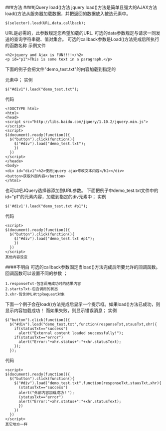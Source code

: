###方法
####jQuery load()方法
jquery load()方法是简单且强大的AJAX方法
load()方法从服务器加载数据，并把返回的数据放入被选元素中。
```
$(selector).load(URL,data,callback);
```
URL是必需的，此参数规定您希望加载的URL.
可选的data参数规定与请求一同发送的查询字符串键、值对集合。
可选的callback参数是Load()方法完成后所执行的函数名称
示例文件
```
<h2>jquery and Ajax is FUN!!!!</h2>
<p id="p1">This is some text in a paragraph.</p>
```
下面的例子会把文件"demo_test.txt"的内容加载到指定的<div>元素中；
实例
```
$("#div1").load("demo_test.txt");
```
代码
```
<!DOCTYPE html>
<html>
<head>
<script src="http://libs.baidu.com/jquery/1.10.2/jquery.min.js">
</script>
<script>
$(document).ready(function(){
  $("button").click(function(){
    $("#div").load("demo_test.txt");
    })
  })
</script>
</heade>
<body>
<div id="div1"<h2>使用jquery ajax修改文本内容</h2></div>
<button>获取外部内容</button>
</html>
```
也可以吧JQuery选择器添加到URL参数。
下面把例子中demo_test.txt文件中的id="p1"的元素内容，加载到指定的div元素中；
实例
```
$('#div1').load("demo_test.txt #p1");
```
代码
```
<script>
$(document).ready(function(){
  $("button").click(function(){
    $("#div").load("demo_test.txt #p1");
    })
  })
</script>
其他内容没变
```
####不明白
可选的callback参数固定当load()方法完成后所要允许的回调函数。回调函数可以设置不同的参数
；
```
1.responseTxt-包含调用成功时的结果内容
2.startsTxt-包含调用的状态
3.xhr-包含XMLHttpRequest对象
```
下面一个例子会在load()方法完成后显示一个提示框。如果load()方法已成功，则显示内容加载成功！
而如果失败，则显示错误消息；
实例
```
$("button").click(function(){
  $("#div").load("demo_test.txt",function(responseTxt,stausTxt,xhr){
    if(statusTxt=="success")
      alert("External content loaded successfully!");
    if(statusTxt=="error")
      alert("Error:"+xhr.status+":"+xhr.statusText);
    });
  });
```
代码
```
<script>
$(document).ready(function(){
  $("button").click(function(){
    $("#div").load("demo_test.txt",function(responseTxt,stausTxt,xhr){
      (statusTxt=="success")
      alert("外部内容加载成功！");
      (statusTxt=="error")
      alert("Error:"+xhr.status+":"+xhr.statusText);    
      })
    })
  })
</script>
其它地方一样
```
